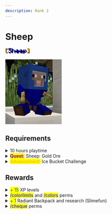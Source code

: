 ```yaml
---
description: Rank 2
---
```


# Sheep

![](<../../.gitbook/assets/sheep name.png>)

![](<../../.gitbook/assets/sheep (1).png>)

## Requirements

<details>

<summary>10 hours playtime</summary>

* Be on the server for 10 hours

This can include AFK time.

</details>

<details>

<summary><mark style="color:purple;"><strong>Quest:</strong></mark> Sheep: Gold Ore</summary>

* Mine & submit: 20 Gold Ore
* Mine & submit: 20 Deepslate Gold Ore

You must use Silk Touch! Once this quest is started, it will automatically take the ores from your inventory once you have the required amount.

Track your quest progress by typing <mark style="color:blue;">**/quests started**</mark>.

</details>

<details>

<summary><mark style="color:orange;">Advancement:</mark> Ice Bucket Challenge</summary>

* Obtain a block of obsidian

</details>

## Rewards

<details>

<summary><mark style="color:green;">+ 15</mark> XP levels</summary>

* Receive 15 levels worth of XP

</details>

<details>

<summary><mark style="color:blue;">/colorlimits</mark> and <mark style="color:blue;">/colors</mark> perms</summary>

* Permissions to use <mark style="color:blue;">**/colorlimits**</mark> command
* Permissions to use <mark style="color:blue;">**/colors**</mark> command

<mark style="color:blue;">**/colorlimits**</mark> - See all colors available to you for use

<mark style="color:blue;">**/colors**</mark> - See all possible colors available

</details>

<details>

<summary><mark style="color:green;">+ 1</mark> Radiant Backpack and research (Slimefun)</summary>

* Receive a Radiant Backpack
* Gain the research for the Radiant Backpack

A Radiant Backpack is a portable extra storage container that has 54 slots.

_It is **not recommended** to store backpacks inside of other backpacks. We refer to this as backpackception. Items can be lost forever by doing this!_

</details>

<details>

<summary><mark style="color:blue;">/cheque</mark> perms</summary>

* Permissions to use <mark style="color:blue;">**/cheque**</mark> command

A 'cheque' is a consumable item of any value you give it.

You must hold a piece of paper in hand while running this command.

Right-click with it to receive your payment.

</details>
